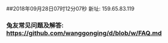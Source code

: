 ##2018年09月28日07时12分07秒 新址: 159.65.83.119
### 兔友常见问题及解答: https://github.com/wanggonging/d/blob/w/FAQ.md
